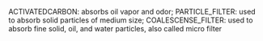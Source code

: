 ﻿ACTIVATEDCARBON: absorbs oil vapor and odor; PARTICLE_FILTER: used to absorb solid particles of medium size; COALESCENSE_FILTER: used to absorb fine solid, oil, and water particles, also called micro filter
